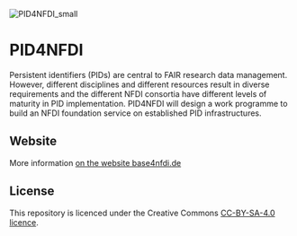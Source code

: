 ![PID4NFDI_small](https://github.com/base4nfdi/pid4nfdi/assets/67650599/977f9d0a-96b0-484e-a18d-7e19a02f9b83)

# PID4NFDI
Persistent identifiers (PIDs) are central to FAIR research data management. However, different disciplines and different resources result in diverse requirements and the different NFDI consortia have different levels of maturity in PID implementation. PID4NFDI will design a work programme to build an NFDI foundation service on established PID infrastructures.

## Website
More information [on the website base4nfdi.de](https://base4nfdi.de/projects/pid4nfdi)

## License
This repository is licenced under the Creative Commons [CC-BY-SA-4.0 licence](https://creativecommons.org/licenses/by-sa/4.0/).

